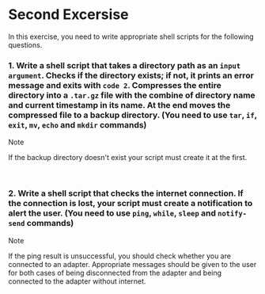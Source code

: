 # Second Excersise

In this exercise, you need to write appropriate shell scripts for the following questions.

### 1. Write a shell script that takes a directory path as an `input argument`. Checks if the directory exists; if not, it prints an error message and exits with `code 2`. Compresses the entire directory into a `.tar.gz` file with the combine of directory name and current timestamp in its name. At the end moves the compressed file to a backup directory. (You need to use `tar`, `if`, `exit`, `mv`, `echo` and `mkdir` commands)

> [!NOTE]  
> If the backup directory doesn't exist your script must create it at the first.

<br>

### 2. Write a shell script that checks the internet connection. If the connection is lost, your script must create a notification to alert the user. (You need to use `ping`, `while`, `sleep` and `notify-send` commands)

> [!NOTE]  
> If the ping result is unsuccessful, you should check whether you are connected to an adapter. Appropriate messages should be given to the user for both cases of being disconnected from the adapter and being connected to the adapter without internet.
